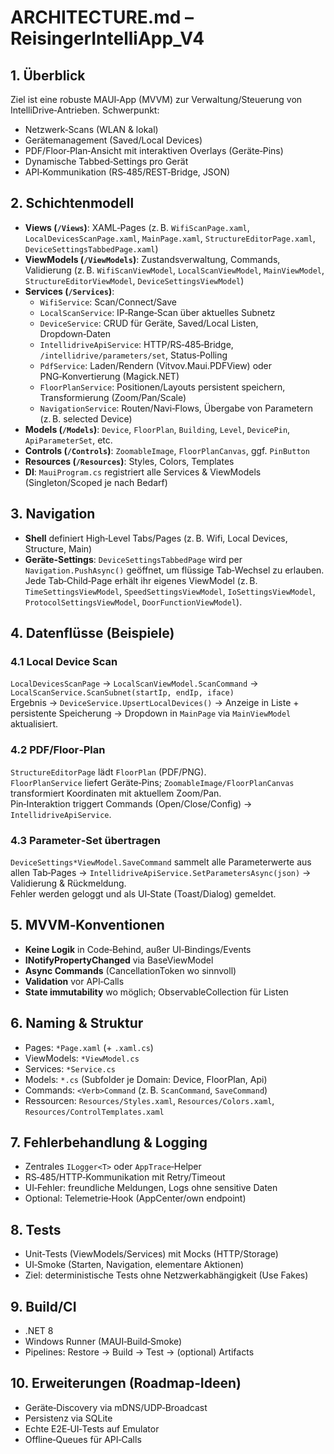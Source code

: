 # ARCHITECTURE.md – ReisingerIntelliApp_V4

## 1. Überblick
Ziel ist eine robuste MAUI‑App (MVVM) zur Verwaltung/Steuerung von IntelliDrive‑Antrieben. Schwerpunkt:
- Netzwerk‑Scans (WLAN & lokal)
- Gerätemanagement (Saved/Local Devices)
- PDF/Floor‑Plan‑Ansicht mit interaktiven Overlays (Geräte‑Pins)
- Dynamische Tabbed‑Settings pro Gerät
- API‑Kommunikation (RS‑485/REST‑Bridge, JSON)

## 2. Schichtenmodell
- **Views (`/Views`)**: XAML‑Pages (z. B. `WifiScanPage.xaml`, `LocalDevicesScanPage.xaml`, `MainPage.xaml`, `StructureEditorPage.xaml`, `DeviceSettingsTabbedPage.xaml`)
- **ViewModels (`/ViewModels`)**: Zustandsverwaltung, Commands, Validierung (z. B. `WifiScanViewModel`, `LocalScanViewModel`, `MainViewModel`, `StructureEditorViewModel`, `DeviceSettingsViewModel`)
- **Services (`/Services`)**:
  - `WifiService`: Scan/Connect/Save
  - `LocalScanService`: IP‑Range‑Scan über aktuelles Subnetz
  - `DeviceService`: CRUD für Geräte, Saved/Local Listen, Dropdown‑Daten
  - `IntellidriveApiService`: HTTP/RS‑485‑Bridge, `/intellidrive/parameters/set`, Status‑Polling
  - `PdfService`: Laden/Rendern (Vitvov.Maui.PDFView) oder PNG‑Konvertierung (Magick.NET)
  - `FloorPlanService`: Positionen/Layouts persistent speichern, Transformierung (Zoom/Pan/Scale)
  - `NavigationService`: Routen/Navi‑Flows, Übergabe von Parametern (z. B. selected Device)
- **Models (`/Models`)**: `Device`, `FloorPlan`, `Building`, `Level`, `DevicePin`, `ApiParameterSet`, etc.
- **Controls (`/Controls`)**: `ZoomableImage`, `FloorPlanCanvas`, ggf. `PinButton`
- **Resources (`/Resources`)**: Styles, Colors, Templates
- **DI**: `MauiProgram.cs` registriert alle Services & ViewModels (Singleton/Scoped je nach Bedarf)

## 3. Navigation
- **Shell** definiert High‑Level Tabs/Pages (z. B. Wifi, Local Devices, Structure, Main)
- **Geräte‑Settings**: `DeviceSettingsTabbedPage` wird per `Navigation.PushAsync()` geöffnet, um flüssige Tab‑Wechsel zu erlauben. Jede Tab‑Child‑Page erhält ihr eigenes ViewModel (z. B. `TimeSettingsViewModel`, `SpeedSettingsViewModel`, `IoSettingsViewModel`, `ProtocolSettingsViewModel`, `DoorFunctionViewModel`).

## 4. Datenflüsse (Beispiele)
### 4.1 Local Device Scan
`LocalDevicesScanPage` → `LocalScanViewModel.ScanCommand` → `LocalScanService.ScanSubnet(startIp, endIp, iface)`  
Ergebnis → `DeviceService.UpsertLocalDevices()` → Anzeige in Liste + persistente Speicherung → Dropdown in `MainPage` via `MainViewModel` aktualisiert.

### 4.2 PDF/Floor‑Plan
`StructureEditorPage` lädt `FloorPlan` (PDF/PNG).  
`FloorPlanService` liefert Geräte‑Pins; `ZoomableImage/FloorPlanCanvas` transformiert Koordinaten mit aktuellem Zoom/Pan.  
Pin‑Interaktion triggert Commands (Open/Close/Config) → `IntellidriveApiService`.

### 4.3 Parameter‑Set übertragen
`DeviceSettings*ViewModel.SaveCommand` sammelt alle Parameterwerte aus allen Tab‑Pages → `IntellidriveApiService.SetParametersAsync(json)` → Validierung & Rückmeldung.  
Fehler werden geloggt und als UI‑State (Toast/Dialog) gemeldet.

## 5. MVVM‑Konventionen
- **Keine Logik** in Code‑Behind, außer UI‑Bindings/Events
- **INotifyPropertyChanged** via BaseViewModel
- **Async Commands** (CancellationToken wo sinnvoll)
- **Validation** vor API‑Calls
- **State immutability** wo möglich; ObservableCollection für Listen

## 6. Naming & Struktur
- Pages: `*Page.xaml` (+ `.xaml.cs`)
- ViewModels: `*ViewModel.cs`
- Services: `*Service.cs`
- Models: `*.cs` (Subfolder je Domain: Device, FloorPlan, Api)
- Commands: `<Verb>Command` (z. B. `ScanCommand`, `SaveCommand`)
- Ressourcen: `Resources/Styles.xaml`, `Resources/Colors.xaml`, `Resources/ControlTemplates.xaml`

## 7. Fehlerbehandlung & Logging
- Zentrales `ILogger<T>` oder `AppTrace`‑Helper
- RS‑485/HTTP‑Kommunikation mit Retry/Timeout
- UI‑Fehler: freundliche Meldungen, Logs ohne sensitive Daten
- Optional: Telemetrie‑Hook (AppCenter/own endpoint)

## 8. Tests
- Unit‑Tests (ViewModels/Services) mit Mocks (HTTP/Storage)
- UI‑Smoke (Starten, Navigation, elementare Aktionen)
- Ziel: deterministische Tests ohne Netzwerkabhängigkeit (Use Fakes)

## 9. Build/CI
- .NET 8
- Windows Runner (MAUI‑Build‑Smoke)
- Pipelines: Restore → Build → Test → (optional) Artifacts

## 10. Erweiterungen (Roadmap‑Ideen)
- Geräte‑Discovery via mDNS/UDP‑Broadcast
- Persistenz via SQLite
- Echte E2E‑UI‑Tests auf Emulator
- Offline‑Queues für API‑Calls
